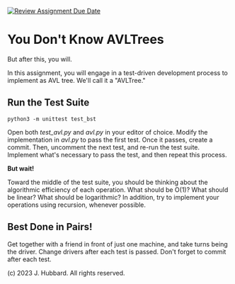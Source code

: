 [![Review Assignment Due Date](https://classroom.github.com/assets/deadline-readme-button-24ddc0f5d75046c5622901739e7c5dd533143b0c8e959d652212380cedb1ea36.svg)](https://classroom.github.com/a/g95BX2vI)
# You Don't Know AVLTrees

But after this, you will.

In this assignment, you will engage in a test-driven development process to implement as AVL tree. We'll call it a "AVLTree."

## Run the Test Suite

`python3 -m unittest test_bst`

Open both *test_avl.py* and *avl.py* in your editor of choice. Modify the implementation in *avl.py* to pass the first test. Once it passes, create a commit. Then, uncomment the next test, and re-run the test suite. Implement what's necessary to pass the test, and then repeat this process.

**But wait!**

Toward the middle of the test suite, you should be thinking about the algorithmic efficiency of each operation. What should be O(1)? What should be linear? What should be logarithmic? In addition, try to implement your operations using recursion, whenever possible.

## Best Done in Pairs!

Get together with a friend in front of just one machine, and take turns being the driver. Change drivers after each test is passed. Don't forget to commit after each test.

(c) 2023 J. Hubbard. All rights reserved.
